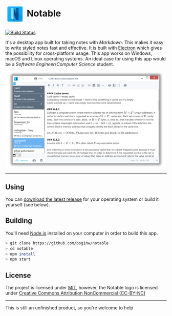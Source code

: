 # <img src="/app/images/logo.png" width="60px" align="center" alt="Notable icon"> Notable

[![Build Status](https://travis-ci.org/boginw/notable.svg?branch=master)](https://travis-ci.org/boginw/notable)

It's a desktop app built for taking notes with *Markdown*. This makes it easy to write styled notes fast and effective. It is built with [Electron](http://electron.atom.io) which gives the possibility for cross-platform usage.  This app works on Windows, macOS and Linux operating systems.
An ideal case for using this app would be a *Software Engineer*/*Computer Science* student.

![Preview](/preview.png)

---

## Using

You can [download the latest release](https://github.com/boginw/notable/releases) for your operating system or build it yourself (see below).

## Building

You'll need [Node.js](https://nodejs.org) installed on your computer in order to build this app.

```bash
> git clone https://github.com/boginw/notable
> cd notable
> npm install
> npm start
```

## License

The project is licensed under [MIT](https://github.com/boginw/notable/blob/master/LICENSE), however, the Notable logo is licensed under [Creative Commons Attribution NonCommercial (CC-BY-NC)](https://creativecommons.org/licenses/by-nc/3.0/legalcode)

---

This is still an unfinished product, so you're welcome to help